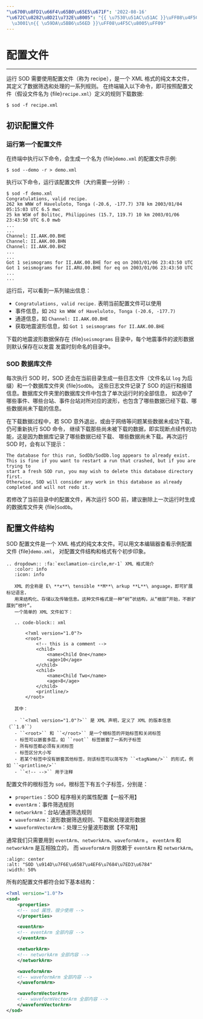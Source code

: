 ```yaml
---
"\u6700\u8FD1\u66F4\u65B0\u65E5\u671F": '2022-08-16'
"\u672C\u8282\u8D21\u732E\u8005": "{{ \u7530\u51AC\u51AC }}\uFF08\u4F5C\u8005\uFF09\
  \u3001\n{{ \u59DA\u5BB6\u56ED }}\uFF08\u4F5C\u8005\uFF09"
---
```


# 配置文件

______________________________________________________________________

运行 SOD 需要使用配置文件（称为 recipe），是一个 XML 格式的纯文本文件，其定义了数据筛选和处理的一系列规则。
在终端输入以下命令，即可按照配置文件（假设文件名为 {file}`recipe.xml`）定义的规则下载数据:

```
$ sod -f recipe.xml
```

## 初识配置文件

### 运行第一个配置文件

在终端中执行以下命令，会生成一个名为 {file}`demo.xml` 的配置文件示例:

```
$ sod --demo -r > demo.xml
```

执行以下命令，运行该配置文件（大约需要一分钟）:

```
$ sod -f demo.xml
Congratulations, valid recipe.
262 km WNW of Haveluloto, Tonga (-20.6, -177.7) 378 km 2003/01/04 05:15:03 UTC 6.5 mwc
25 km WSW of Bolitoc, Philippines (15.7, 119.7) 10 km 2003/01/06 23:43:50 UTC 6.0 mwb
...
...
Channel: II.AAK.00.BHE
Channel: II.AAK.00.BHN
Channel: II.AAK.00.BHZ
...
...
Got 1 seismograms for II.AAK.00.BHE for eq on 2003/01/06 23:43:50 UTC
Got 1 seismograms for II.ARU.00.BHE for eq on 2003/01/06 23:43:50 UTC
...
...
```

运行后，可以看到一系列输出信息：

- `Congratulations, valid recipe.` 表明当前配置文件可以使用
- 事件信息，如 `262 km WNW of Haveluloto, Tonga (-20.6, -177.7)`
- 通道信息，如 `Channel: II.AAK.00.BHE`
- 获取地震波形信息，如 `Got 1 seismograms for II.AAK.00.BHE`

下载的地震波形数据保存在 {file}`seismograms` 目录中，每个地震事件的波形数据则默认保存在以发震
发震时刻命名的目录中。

### SOD 数据库文件

每次执行 SOD 时，SOD 还会在当前目录生成一些日志文件（文件名以 `log` 为后缀）和一个数据库文件夹 {file}`SodDb`。
这些日志文件记录了 SOD 的运行和报错信息。数据库文件夹里的数据库文件中包含了单次运行时的全部信息，
如选中了哪些事件、哪些台站、事件台站对所对应的波形，也包含了哪些数据已经下载、哪些数据尚未下载的信息。

在下载数据过程中，若 SOD 意外退出，或由于网络等问题某些数据未成功下载，仍可重新执行 SOD 命令，
继续下载那些尚未被下载的数据，即实现断点续传的功能，这是因为数据库记录了哪些数据已经下载、
哪些数据尚未下载。再次运行 SOD 时，会有以下提示：

```
The database for this run, SodDb/SodDb.log appears to already exist.
This is fine if you want to restart a run that crashed, but if you are trying to
start a fresh SOD run, you may wish to delete this database directory first.
Otherwise, SOD will consider any work in this database as already completed and will not redo it.
```

若修改了当前目录中的配置文件，再次运行 SOD 前，建议删除上一次运行时生成的数据库文件夹 {file}`SodDb`。

## 配置文件结构

SOD 配置文件是一个 XML 格式的纯文本文件。可以用文本编辑器查看示例配置文件 {file}`demo.xml`，
对配置文件结构和格式有个初步印象。

```{eval-rst}
.. dropdown:: :fa:`exclamation-circle,mr-1` XML 格式简介
   :color: info
   :icon: info

   XML 的全称是 E\ **x**\ tensible **M**\ arkup **L**\ anguage，即可扩展标记语言，
   用来结构化、存储以及传输信息。这种文件格式是一种“树”状结构，从“根部”开始，不断扩展到“枝叶”。
   一个简单的 XML 文件如下：

   .. code-block:: xml

       <?xml version="1.0"?>
       <root>
           <!-- this is a comment -->
           <child>
               <name>Child One</name>
               <age>10</age>
           </child>
           <child>
               <name>Child Two</name>
               <age>8</age>
           </child>
           <printline/>
       </root>

   其中：

   - ``<?xml version="1.0"?>`` 是 XML 声明，定义了 XML 的版本信息（``1.0``）
   - ``<root>`` 和 ``</root>`` 是一个根标签的开始标签和关闭标签
   - 标签可以嵌套多层，如 ``root`` 标签嵌套了一系列子标签
   - 所有标签都必须有关闭标签
   - 标签区分大小写
   - 若某个标签中没有嵌套其他标签，则该标签可以简写为 ``<tagName/>`` 的形式，例如 ``<printline/>``
   - ``<!-- -->`` 用于注释
```

配置文件的根标签为 `sod`，根标签下有五个子标签，分别是：

- `properties`：SOD 程序相关的属性配置【一般不用】
- `eventArm`：事件筛选规则
- `networkArm`：台站/通道筛选规则
- `waveformArm`：波形数据筛选规则、下载和处理波形数据
- `waveformVectorArm`：处理三分量波形数据【不常用】

通常我们只需要用到 `eventArm`、`networkArm`、`waveformArm` 。
`eventArm` 和 `networkArm` 是互相独立的，
而 `waveformArm` 则依赖于 `eventArm` 和 `networkArm`。

```{image} http://www.seis.sc.edu/sod/images/documentation/tutorials/arm_overview.png
:align: center
:alt: "SOD \u914D\u7F6E\u6587\u4EF6\u7684\u7ED3\u6784"
:width: 50%
```

所有的配置文件都符合如下基本结构：

```xml
<?xml version="1.0"?>
<sod>
    <properties>
    <!-- sod 属性，很少使用 -->
    </properties>

    <eventArm>
    <!-- eventArm 全部内容 -->
    </eventArm>

    <networkArm>
    <!-- networkArm 全部内容 -->
    </networkArm>

    <waveformArm>
    <!-- waveformArm 全部内容 -->
    </waveformArm>

    <waveformVectorArm>
    <!-- waveformVectorArm 全部内容 -->
    </waveformVectorArm>
</sod>
```
